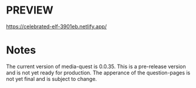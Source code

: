 
# PREVIEW
https://celebrated-elf-3901eb.netlify.app/

# Notes
The current version of media-quest is 0.0.35. 
This is a pre-release version and is not yet ready for production. 
The apperance of the question-pages is not yet final and is subject to change.